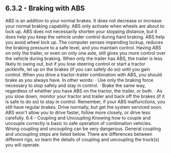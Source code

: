 ## 6.3.2 - Braking with ABS
ABS is an addition to your normal brakes. It does not decrease or increase your normal braking capability. ABS only activate when wheels are about to lock up. ABS does not necessarily shorten your stopping distance, but it does help you keep the vehicle under control during hard braking. ABS help you avoid wheel lock up. The computer senses impending lockup, reduces the braking pressure to a safe level, and you maintain control. Having ABS on only the trailer, or even on only one axle, still gives you more control over the vehicle during braking. When only the trailer has ABS, the trailer is less likely to swing out, but if you lose steering control or start a tractor jackknife, let up on the brakes (if you can safely do so) until you gain control.
When you drive a tractor-trailer combination with ABS, you should brake as you always have. In other words:
· Use only the braking force necessary to stop safely and stay in control.
· Brake the same way, regardless of whether you have ABS on the tractor, the trailer, or both.
· As you slow down, monitor your tractor and trailer and back off the brakes (if it is safe to do so) to stay in control.
Remember, if your ABS malfunctions, you still have regular brakes. Drive normally, but get the system serviced soon. ABS won't allow you to drive faster, follow more closely, or drive less carefully.
6.4 - Coupling and Uncoupling
Knowing how to couple and uncouple correctly is basic to safe operation of combination vehicles. Wrong coupling and uncoupling can be very dangerous. General coupling and uncoupling steps are listed below. There are differences between different rigs, so learn the details of coupling and uncoupling the truck(s) you will operate.